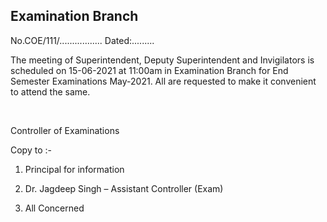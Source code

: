 ## Examination Branch

No.COE/111/................. Dated:.........


The meeting of Superintendent, Deputy Superintendent and Invigilators is scheduled on 15-06-2021 at 11:00am in Examination Branch for End Semester Examinations May-2021.
All are requested to make it convenient to attend the same.


</br>

Controller of Examinations

Copy to :-

1.	Principal for information

2.	Dr. Jagdeep Singh – Assistant Controller (Exam)

3.	All Concerned
 
